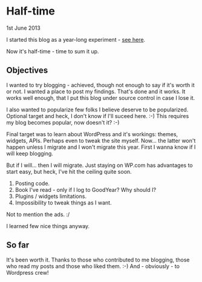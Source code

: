 Half-time
=========
1st June 2013

I started this blog as a year-long experiment - [see here](Time_to_start.md).

Now it's half-time - time to sum it up.

Objectives
----------

I wanted to try blogging - achieved, though not enough to say if it's worth it or not.
I wanted a place to post my findings. That's done and it works. It works well enough, that I put this blog under source control in case I lose it.

I also wanted to popularize few folks I believe deserve to be popularized. Optional target and heck, I don't know if I'll suceed here. :-) This requires my blog becomes popular, now doesn't it? :-) 

Final target was to learn about WordPress and it's workings: themes, widgets, APIs. Perhaps even to tweak the site myself. Now... the latter won't happen unless I migrate and I won't migrate this year. First I wanna know if I will keep blogging. 

But if I will... then I will migrate. Just staying on WP.com has advantages to start easy, but heck, I've hit the ceiling quite soon. 
1. Posting code.
2. Book I've read - only if I log to GoodYear? Why should I?
3. Plugins / widgets limitations.
4. Impossibility to tweak things as I want.

Not to mention the ads. :/ 

I learned few nice things anyway.

So far
-----
It's been worth it. Thanks to those who contributed to me blogging, those who read my posts and those who liked them. :-) And - obviously - to Wordpress crew!
